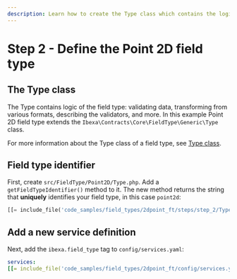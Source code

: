 ```yaml
---
description: Learn how to create the Type class which contains the logic for the field.
---
```


# Step 2 - Define the Point 2D field type

## The Type class

The Type contains logic of the field type: validating data, transforming from various formats, describing the validators, and more.
In this example Point 2D field type extends the `Ibexa\Contracts\Core\FieldType\Generic\Type` class.

For more information about the Type class of a field type, see [Type class](type_and_value.md#type-class).

## Field type identifier

First, create `src/FieldType/Point2D/Type.php`.
Add a `getFieldTypeIdentifier()` method to it.
The new method returns the string that **uniquely** identifies your field type, in this case `point2d`:

```php
[[= include_file('code_samples/field_types/2dpoint_ft/steps/step_2/Type.php') =]]
```

## Add a new service definition

Next, add the `ibexa.field_type` tag to `config/services.yaml`:

```yaml
services:
[[= include_file('code_samples/field_types/2dpoint_ft/config/services.yaml', 33, 36) =]]
```
